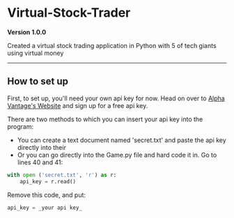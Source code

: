 # Virtual-Stock-Trader

**Version 1.0.0**

Created a virtual stock trading application in Python with 5 of tech giants using virtual money

---

## How to set up

First, to set up, you'll need your own api key for now. Head on over to [Alpha Vantage's Website](https://www.alphavantage.co/) and sign up for a free api key.

There are two methods to which you can insert your api key into the program:
* You can create a text document named 'secret.txt' and paste the api key directly into their
* Or you can go directly into the Game.py file and hard code it in.
Go to lines 40 and 41: 
```python
with open ('secret.txt', 'r') as r:
    api_key = r.read()
```

Remove this code, and put: 
```python
api_key = _your api key_
```
